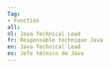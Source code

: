 ```yaml
---
Tag: 
- Function
all: 
nl: Java Technical Lead
fr: Responsable technique Java
en: Java Technical Lead
es: Jefe técnico de Java
---
```

